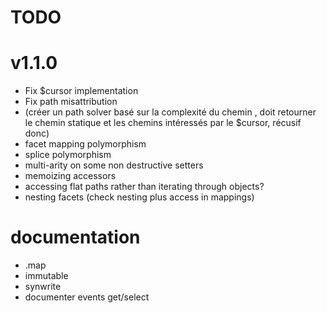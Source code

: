 TODO
====

# v1.1.0

* Fix $cursor implementation
* Fix path misattribution
* (créer un path solver basé sur la complexité du chemin , doit retourner le chemin statique et les chemins intéressés par le $cursor, récusif donc)
* facet mapping polymorphism
* splice polymorphism
* multi-arity on some non destructive setters
* memoizing accessors
* accessing flat paths rather than iterating through objects?
* nesting facets (check nesting plus access in mappings)

# documentation

* .map
* immutable
* synwrite
* documenter events get/select
